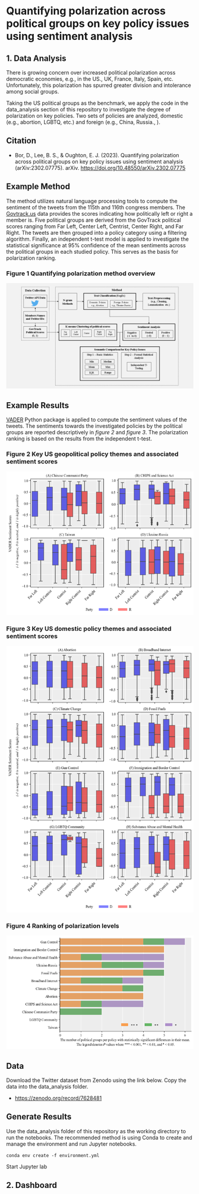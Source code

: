 # **Quantifying polarization across political groups on key policy issues using sentiment analysis**
## 1. Data Analysis
There is growing concern over increased political polarization across democratic economies, e.g., in the US., UK, France, Italy, Spain, etc. Unfortunately, this polarization has spurred greater division and intolerance among social groups. 

Taking the US political groups as the benchmark, we apply the code in the data_analysis section of this repository to investigate the degree of polarization on key policies. Two sets of policies are analyzed, domestic (e.g., abortion, LGBTQ, etc.) and foreign (e.g., China, Russia., ).

Citation
---------
- Bor, D., Lee, B. S., & Oughton, E. J. (2023). Quantifying polarization across political groups on key policy issues using sentiment analysis (arXiv:2302.07775). arXiv. https://doi.org/10.48550/arXiv.2302.07775


Example Method
-------------

The method utilizes natural language processing tools to compute the sentiment of the tweets from the 115th and 116th congress members. The [Govtrack.us](https://www.govtrack.us/congress/members/report-cards/2020) data provides the scores indicating how politically left or right a member is. Five political groups are derived from the GovTrack political scores ranging from Far Left, Center Left, Centrist, Center Right, and Far Right. The tweets are then grouped into a policy category using a filtering algorithm. Finally, an independent t-test model is applied to investigate the statistical significance at 95% confidence of the mean sentiments across the political groups in each studied policy. This serves as the basis for polarization ranking.

### Figure 1 Quantifying polarization method overview
<p align="center">
  <img src="./figures/MethodBox.png" />
</p>

Example Results
------------

[VADER](https://github.com/cjhutto/vaderSentiment) Python package is applied to compute the sentiment values of the tweets. The sentiments towards the investigated policies by the political groups are reported descriptively in *figure 2* and *figure 3*. The polarization ranking is based on the results from the independent t-test.

### Figure 2 Key US geopolitical policy themes and associated sentiment scores
<p align="center">
  <img src="./figures/geo_policies_cluster.png" />
</p>

### Figure 3 Key US domestic policy themes and associated sentiment scores
<p align="center">
  <img src="./figures/social_policies_cluster.png" />
</p>

### Figure 4 Ranking of polarization levels
<p align="center">
  <img src="./figures/ranking.png" />
</p>

Data
------------

Download the Twitter dataset from Zenodo using the link below. Copy the data into the data_analysis folder.
- https://zenodo.org/record/7628481

Generate Results
----------------

Use the data_analysis folder of this repository as the working directory to run the notebooks. The recommended method is using Conda to create and manage the environment and run Jupyter notebooks.

	conda env create -f environment.yml

Start Jupyter lab

## 2. Dashboard